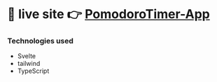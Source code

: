 # 🔴 **live site 👉** [PomodoroTimer-App](https://svelte-timer-six.vercel.app/)

### Technologies used

- Svelte
- tailwind
- TypeScript
